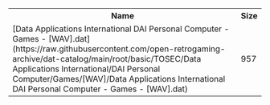 <table>
<tr><th>Name</th><th>Size</th></tr>
<tr><td>
[Data Applications International DAI Personal Computer - Games - [WAV].dat](https://raw.githubusercontent.com/open-retrogaming-archive/dat-catalog/main/root/basic/TOSEC/Data Applications International/DAI Personal Computer/Games/[WAV]/Data Applications International DAI Personal Computer - Games - [WAV].dat)
</td><td>957</td></tr>
</table>
